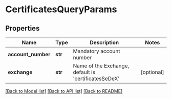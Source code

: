 # CertificatesQueryParams

## Properties
Name | Type | Description | Notes
------------ | ------------- | ------------- | -------------
**account_number** | **str** | Mandatory account number | 
**exchange** | **str** | Name of the Exchange, default is &#39;certificatesSeDeX&#39; | [optional] 

[[Back to Model list]](../README.md#documentation-for-models) [[Back to API list]](../README.md#documentation-for-api-endpoints) [[Back to README]](../README.md)


